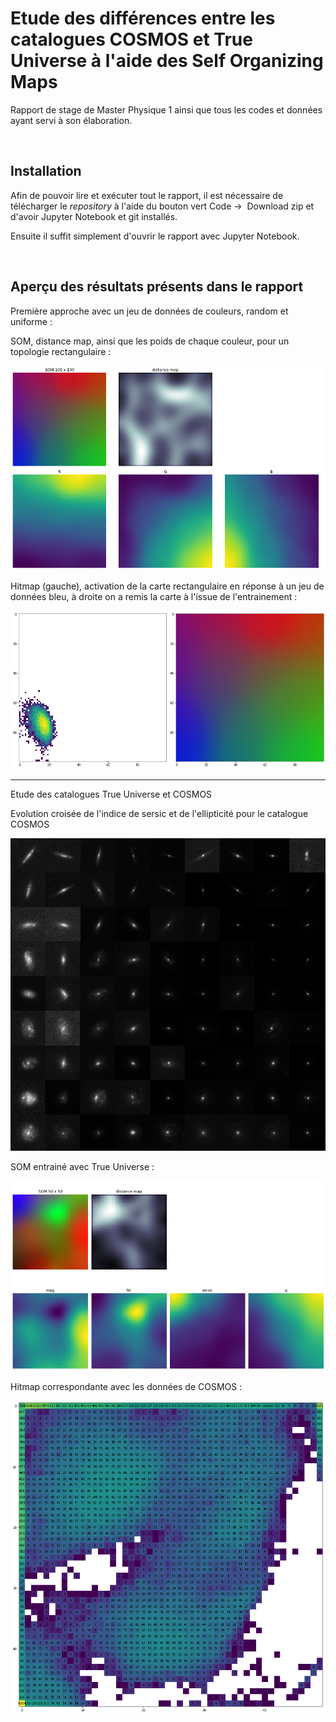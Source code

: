 # Etude des différences entre les catalogues COSMOS et True Universe à l'aide des Self Organizing Maps



Rapport de stage de Master Physique 1 ainsi que tous les codes et données ayant servi à son élaboration.



&nbsp;

## Installation

Afin de pouvoir lire et exécuter tout le rapport, il est nécessaire de télécharger le *repository* à l'aide du bouton vert Code &rightarrow;  Download zip et d'avoir Jupyter Notebook et git installés.

Ensuite il suffit simplement d'ouvrir le rapport avec Jupyter Notebook.



&nbsp;

## Aperçu des résultats présents dans le rapport

Première approche avec un jeu de données de couleurs, random et uniforme :

SOM, distance map, ainsi que les poids de chaque couleur, pour un topologie rectangulaire :

![SOMs rectangular](figures/SOM_rect_norm_uniform.png)



Hitmap (gauche), activation de la carte rectangulaire en réponse à un jeu de données bleu, à droite on a remis la carte à l'issue de l'entrainement :

![SOMs rectangular](figures/hitmap.png)







---

Etude des catalogues True Universe et COSMOS

Evolution croisée de l'indice de sersic et de l'ellipticité pour le catalogue COSMOS

![COSMOS catalog](figures/GxCOSMOS.png)





SOM entrainé avec True Universe :

![SOM TU CS](figures/SOM_CS_TU.png)



Hitmap correspondante avec les données de COSMOS :

![heatmap COSMOS](figures/hitmap_CS_TU.png)
